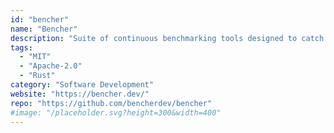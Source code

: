 ```yaml
---
id: "bencher"
name: "Bencher"
description: "Suite of continuous benchmarking tools designed to catch performance regressions in CI."
tags:
  - "MIT"
  - "Apache-2.0"
  - "Rust"
category: "Software Development"
website: "https://bencher.dev/"
repo: "https://github.com/bencherdev/bencher"
#image: "/placeholder.svg?height=300&width=400"
---
```


